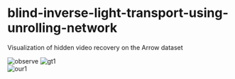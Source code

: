 # blind-inverse-light-transport-using-unrolling-network

Visualization of hidden video recovery on the Arrow dataset

![observe](https://user-images.githubusercontent.com/75066519/236849741-9b5da7ec-3d9d-424b-b80f-2ea71293bb3d.gif)
![gt1](https://user-images.githubusercontent.com/75066519/236830676-e502e78e-3d0f-4712-a5e0-294b215c3590.gif)  
![our1](https://user-images.githubusercontent.com/75066519/236830797-ae8740c1-ae0a-4a11-afe7-180cfc6fc22e.gif)
